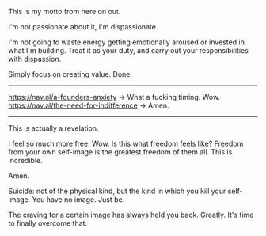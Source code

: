 This is my motto from here on out.

I'm not passionate about it, I'm dispassionate.

I'm not going to waste energy getting emotionally aroused or invested in what I'm building. Treat it as your duty, and carry out your responsibilities with dispassion.

Simply focus on creating value. Done.

----

https://nav.al/a-founders-anxiety -> What a fucking timing. Wow.
https://nav.al/the-need-for-indifference -> Amen.

----

This is actually a revelation.

I feel so much more free. Wow. Is this what freedom feels like? Freedom from your own self-image is the greatest freedom of them all. This is incredible.

Amen.

Suicide: not of the physical kind, but the kind in which you kill your self-image. You have no image. Just be.

The craving for a certain image has always held you back. Greatly. It's time to finally overcome that.

